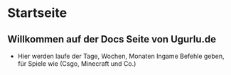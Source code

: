# Startseite

## Willkommen auf der Docs Seite von Ugurlu.de

* Hier werden laufe der Tage, Wochen, Monaten Ingame Befehle geben, für Spiele wie (Csgo, Minecraft und Co.)
